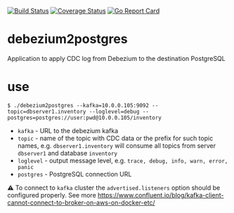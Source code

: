 
[![Build Status](https://github.com/cybertec-postgresql/debezium2postgres/workflows/Go%20Build%20&%20Test/badge.svg)](https://github.com/cybertec-postgresql/debezium2postgres/actions)
[![Coverage Status](https://coveralls.io/repos/github/cybertec-postgresql/debezium2postgres/badge.svg?branch=main)](https://coveralls.io/github/cybertec-postgresql/debezium2postgres?branch=main)
[![Go Report Card](https://goreportcard.com/badge/github.com/cybertec-postgresql/debezium2postgres)](https://goreportcard.com/report/github.com/cybertec-postgresql/debezium2postgres)

# debezium2postgres
Application to apply CDC log from Debezium to the destination PostgreSQL

# use
`$ ./debezium2postgres --kafka=10.0.0.105:9092 --topic=dbserver1.inventory --loglevel=debug --postgres=postgres://user:pwd@10.0.0.105/inventory`
- `kafka` - URL to the debezium kafka
- `topic` - name of the topic with CDC data or the prefix for such topic names, e.g. `dbserver1.inventory` will consume all topics from server `dbserver1` and database `inventory`
- `loglevel` - output message level, e.g. `trace, debug, info, warn, error, panic`
- `postgres` - PostgreSQL connection URL

:warning: To connect to `kafka` cluster the `advertised.listeners` option should be configured properly. See more https://www.confluent.io/blog/kafka-client-cannot-connect-to-broker-on-aws-on-docker-etc/
